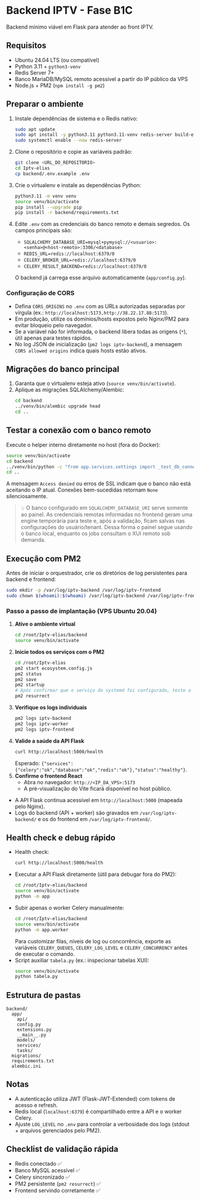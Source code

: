 # Backend IPTV - Fase B1C

Backend mínimo viável em Flask para atender ao front IPTV.

## Requisitos

- Ubuntu 24.04 LTS (ou compatível)
- Python 3.11 + `python3-venv`
- Redis Server 7+
- Banco MariaDB/MySQL remoto acessível a partir do IP público da VPS
- Node.js + PM2 (`npm install -g pm2`)

## Preparar o ambiente

1. Instale dependências de sistema e o Redis nativo:
   ```bash
   sudo apt update
   sudo apt install -y python3.11 python3.11-venv redis-server build-essential libffi-dev
   sudo systemctl enable --now redis-server
   ```
2. Clone o repositório e copie as variáveis padrão:
   ```bash
   git clone <URL_DO_REPOSITORIO>
   cd Iptv-elias
   cp backend/.env.example .env
   ```
3. Crie o virtualenv e instale as dependências Python:
   ```bash
   python3.11 -m venv venv
   source venv/bin/activate
   pip install --upgrade pip
   pip install -r backend/requirements.txt
   ```
4. Edite `.env` com as credenciais do banco remoto e demais segredos. Os campos principais são:
   - `SQLALCHEMY_DATABASE_URI=mysql+pymysql://<usuario>:<senha>@<host-remoto>:3306/<database>`
   - `REDIS_URL=redis://localhost:6379/0`
   - `CELERY_BROKER_URL=redis://localhost:6379/0`
   - `CELERY_RESULT_BACKEND=redis://localhost:6379/0`

   O backend já carrega esse arquivo automaticamente (`app/config.py`).

### Configuração de CORS

- Defina `CORS_ORIGINS` no `.env` com as URLs autorizadas separadas por vírgula (ex.: `http://localhost:5173,http://38.22.17.88:5173`).
- Em produção, utilize os domínios/hosts expostos pelo Nginx/PM2 para evitar bloqueio pelo navegador.
- Se a variável não for informada, o backend libera todas as origens (`*`), útil apenas para testes rápidos.
- No log JSON de inicialização (`pm2 logs iptv-backend`), a mensagem `CORS allowed origins` indica quais hosts estão ativos.

## Migrações do banco principal

1. Garanta que o virtualenv esteja ativo (`source venv/bin/activate`).
2. Aplique as migrações SQLAlchemy/Alembic:
   ```bash
   cd backend
   ../venv/bin/alembic upgrade head
   cd ..
   ```

## Testar a conexão com o banco remoto

Execute o helper interno diretamente no host (fora do Docker):
```bash
source venv/bin/activate
cd backend
../venv/bin/python -c "from app.services.settings import _test_db_connection; _test_db_connection('<host-remoto>', 3306, '<usuario>', '<senha>', '<database>')"
cd ..
```

A mensagem `Access denied` ou erros de SSL indicam que o banco não está aceitando o IP atual. Conexões bem-sucedidas retornam `None` silenciosamente.

> 💡 O banco configurado em `SQLALCHEMY_DATABASE_URI` serve somente ao painel. As credenciais remotas informadas no frontend geram uma engine temporária para teste e, após a validação, ficam salvas nas configurações do usuário/tenant. Dessa forma o painel segue usando o banco local, enquanto os jobs consultam o XUI remoto sob demanda.

## Execução com PM2

Antes de iniciar o orquestrador, crie os diretórios de log persistentes para backend e frontend:

```bash
sudo mkdir -p /var/log/iptv-backend /var/log/iptv-frontend
sudo chown $(whoami):$(whoami) /var/log/iptv-backend /var/log/iptv-frontend
```

### Passo a passo de implantação (VPS Ubuntu 20.04)

1. **Ative o ambiente virtual**
   ```bash
   cd /root/Iptv-elias/backend
   source venv/bin/activate
   ```
2. **Inicie todos os serviços com o PM2**
   ```bash
   cd /root/Iptv-elias
   pm2 start ecosystem.config.js
   pm2 status
   pm2 save
   pm2 startup
   # Após confirmar que o serviço do systemd foi configurado, teste a restauração:
   pm2 resurrect
   ```
3. **Verifique os logs individuais**
   ```bash
   pm2 logs iptv-backend
   pm2 logs iptv-worker
   pm2 logs iptv-frontend
   ```
4. **Valide a saúde da API Flask**
   ```bash
   curl http://localhost:5000/health
   ```
   Esperado: `{"services":{"celery":"ok","database":"ok","redis":"ok"},"status":"healthy"}`.
5. **Confirme o frontend React**
   - Abra no navegador: `http://<IP_DA_VPS>:5173`
   - A pré-visualização do Vite ficará disponível no host público.

- A API Flask continua acessível em `http://localhost:5000` (mapeada pelo Nginx).
- Logs do backend (API + worker) são gravados em `/var/log/iptv-backend/` e os do frontend em `/var/log/iptv-frontend/`.

## Health check e debug rápido

- Health check:
  ```bash
  curl http://localhost:5000/health
  ```
- Executar a API Flask diretamente (útil para debugar fora do PM2):
  ```bash
  cd /root/Iptv-elias/backend
  source venv/bin/activate
  python -m app
  ```
- Subir apenas o worker Celery manualmente:
  ```bash
  cd /root/Iptv-elias/backend
  source venv/bin/activate
  python -m app.worker
  ```
  Para customizar filas, níveis de log ou concorrência, exporte as variáveis
  `CELERY_QUEUES`, `CELERY_LOG_LEVEL` e `CELERY_CONCURRENCY` antes de executar o comando.
- Script auxiliar `tabela.py` (ex.: inspecionar tabelas XUI):
  ```bash
  source venv/bin/activate
  python tabela.py
  ```

## Estrutura de pastas

```
backend/
  app/
    api/
    config.py
    extensions.py
    __main__.py
    models/
    services/
    tasks/
  migrations/
  requirements.txt
  alembic.ini
```

## Notas

- A autenticação utiliza JWT (Flask-JWT-Extended) com tokens de acesso e refresh.
- Redis local (`localhost:6379`) é compartilhado entre a API e o worker Celery.
- Ajuste `LOG_LEVEL` no `.env` para controlar a verbosidade dos logs (stdout + arquivos gerenciados pelo PM2).

## Checklist de validação rápida

- Redis conectado ✅
- Banco MySQL acessível ✅
- Celery sincronizado ✅
- PM2 persistente (`pm2 resurrect`) ✅
- Frontend servindo corretamente ✅
